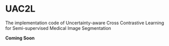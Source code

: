 # UAC2L
The implementation code of Uncertainty-aware Cross Contrastive Learning for Semi-supervised  Medical Image Segmentation

**Coming Soon**
